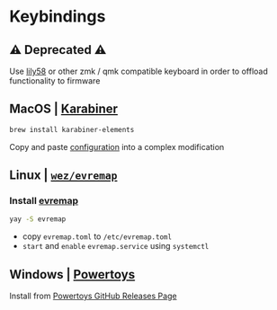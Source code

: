 # Keybindings

## ⚠️ Deprecated ⚠️

Use [lily58](https://github.com/stephansama/lily58-zmk) or other zmk
/ qmk compatible keyboard in order to offload functionality to firmware

## MacOS | [Karabiner](https://karabiner-elements.pqrs.org/)

```sh
brew install karabiner-elements
```

Copy and paste [configuration](./karabiner.jsonc) into a complex modification

## Linux | [`wez/evremap`](https://github.com/wez/evremap)

### Install [evremap](https://aur.archlinux.org/packages/evremap-git)

```sh
yay -S evremap
```

- copy `evremap.toml` to `/etc/evremap.toml`
- `start` and `enable` `evremap.service` using `systemctl`

## Windows | [Powertoys](https://learn.microsoft.com/en-us/windows/powertoys/install)

Install from [Powertoys GitHub Releases Page](https://github.com/microsoft/PowerToys/releases/tag/v0.81.1)
